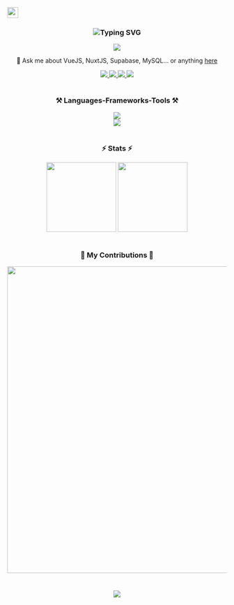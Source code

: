 <div>
    <img style="height: 25px;" src="https://komarev.com/ghpvc/?username=hieunmh&label=Profile%20views&color=41B883&style=flat" />
</div>

<h3 align="center">
    <img src="https://readme-typing-svg.herokuapp.com?font=Ubuntu&weight=700&size=30&duration=4000&center=true&vCenter=true&color=41B883&width=435&lines=Hi+👋!;I'm+Nguyen+Minh+Hieu;A+student+from+UET-VNU" alt="Typing SVG" />
</h3>

<p align="center">
    <img src="https://github-profile-trophy.vercel.app/?username=hieunmh&theme=nord&no-frame=true&no-bg=false&margin-w=4&row=1&column=6" />
</p>



<div align="center">

 💬 Ask me about VueJS, NuxtJS, Supabase, MySQL... or anything [here](https://github.com/hieunmh/hieunmh/issues)

 
 </div>
 
<div align="center"> 
    <a href="mailto:hieunm.pt@gmail.com" target="_blank">
        <img src="https://img.shields.io/badge/Gmail-c14438?style=for-the-badge&logo=gmail&logoColor=white" />
    </a>
    <a href="https://facebook.com/tk.hieunm" target="_blank">
        <img src="https://img.shields.io/badge/Facebook-%231877F2.svg?style=for-the-badge&logo=Facebook&logoColor=white" />
    </a>
    <a href="https://instagram.com/heheinclass" target="_blank">
        <img src="https://img.shields.io/badge/Instagram-%23E4405F.svg?style=for-the-badge&logo=Instagram&logoColor=white" />
    </a>
    <a href="https://reddit.com/user/hieuunm" target="_blank">
        <img src="https://img.shields.io/badge/Reddit-%23FF4500.svg?style=for-the-badge&logo=Reddit&logoColor=white" />
    </a>
</div>
<br/>
 
<h3 align="center">⚒️ Languages-Frameworks-Tools ⚒️</h3>

<div align="center">
    <img src="https://skillicons.dev/icons?i=cpp,css,docker,express,git,github,html,java,js,laravel,mongodb" /><br/>
    <img src="https://skillicons.dev/icons?i=mysql,nextjs,nodejs,nuxtjs,php,py,supabase,tailwind,ts,vscode,vue" />
</div>
<div align="center"> 
<!--   <a href="https://cplusplus.com/" target="_blank"><img src="https://cdn-icons-png.flaticon.com/512/6132/6132222.png" width="45px" alt="cplusplus logo" /></a>
  <img width="4px"/>
  <a href="https://www.w3schools.com/css/" target="_blank"><img src="https://cdn.jsdelivr.net/gh/devicons/devicon/icons/css3/css3-original.svg" height="45" alt="css3 logo" /></a>
  <img width="4px" />
  <a href="https://www.docker.com/" target="_blank"><img src="https://cdn.simpleicons.org/docker/2496ED" height="45" alt="docker logo" /></a>
  <img width="4px" />
  <a href="https://expressjs.com/" target="_blank"><img src="https://skillicons.dev/icons?i=express" height="45" alt="express logo" /></a>
  <img width="4px" />
  <a href="https://git-scm.com/" target="_blank"><img src="https://cdn.jsdelivr.net/gh/devicons/devicon/icons/git/git-original.svg" height="45" alt="git logo" /></a>
  <img width="4px" />
  <a href="https://github.com/" target="_blank"><img src="https://skillicons.dev/icons?i=github" height="45" alt="github logo" /></a>
  <img width="4px" />
  <a href="https://www.w3schools.com/html/" target="_blank"><img src="https://cdn.jsdelivr.net/gh/devicons/devicon/icons/html5/html5-original.svg" height="45" alt="html5 logo" /></a>
  <img width="4px" />
  <a href="https://www.java.com/en/" target="_blank"><img src="https://cdn.jsdelivr.net/gh/devicons/devicon/icons/java/java-original.svg" height="45" alt="java logo" /></a>
  <img width="4px" />
  <a href="https://www.w3schools.com/js/" target="_blank"><img src="https://skillicons.dev/icons?i=js" height="45" alt="javascript logo" /></a>
  <img width="4px" />
  <a href="https://laravel.com/" target="_blank"><img src="https://cdn.simpleicons.org/laravel/FF2D20" height="45" alt="laravel logo" /></a>
  <img width="4px" />
  <a href="https://www.mongodb.com/" target="_blank"><img src="https://www.svgrepo.com/show/331488/mongodb.svg" height="45" alt="mongodb logo" /></a>
  <a href="https://www.mysql.com/" target="_blank"><img src="https://cdn.jsdelivr.net/gh/devicons/devicon/icons/mysql/mysql-original.svg" height="45" alt="mysql logo" /></a>
  <img width="4px" />
  <a href="https://nextjs.org/" target="_blank"><img src="https://skillicons.dev/icons?i=nextjs" height="45" alt="nextjs logo" /></a>
  <img width="4px" />
  <a href="https://nodejs.org/en" target="_blank"><img src="https://cdn.jsdelivr.net/gh/devicons/devicon/icons/nodejs/nodejs-original.svg" height="45" alt="nodejs logo" /></a>
  <img width="4px" />
  <a href="https://nuxt.com/" target="_blank"><img src="https://cdn.simpleicons.org/nuxtdotjs/00DC82" height="45" alt="nuxtjs logo" /></a>
  <img width="4px" />
  <a href="https://www.php.net/" target="_blank"><img src="https://www.svgrepo.com/show/303208/php-1-logo.svg" height="45" alt="php logo" /></a>
  <img width="4px" />
  <a href="https://www.python.org/" target="_blank"><img src="https://www.svgrepo.com/show/374016/python.svg" height="45" alt="python logo" /></a>
  <img width="4px" />
  <a href="https://tailwindcss.com/" target="_blank"><img src="https://raw.githubusercontent.com/github/explore/f4ec5347a36e06540a69376753a7c37a8cb5a136/topics/supabase/supabase.png" height="45" alt="supabase logo" /></a>
  <img width="4px" />
  <a href="https://tailwindcss.com/" target="_blank"><img src="https://cdn.icon-icons.com/icons2/2699/PNG/512/tailwindcss_logo_icon_167923.png" height="45" alt="tailwind logo" /></a>
  <img width="4px" />
  <a href="https://www.typescriptlang.org/" target="_blank"><img src="https://skillicons.dev/icons?i=ts" height="45" alt="typescript logo" /></a>
  <img width="4px" />
  <a href="https://code.visualstudio.com/" target="_blank"><img src="https://cdn.jsdelivr.net/gh/devicons/devicon/icons/vscode/vscode-original.svg" height="45" alt="vscode logo" /></a>
  <img width="3px" />
  <a href="https://vuejs.org/" target="_blank"><img src="https://cdn.jsdelivr.net/gh/devicons/devicon/icons/vuejs/vuejs-original.svg" height="45" alt="vuejs logo" /></a> -->
</div>

<br/>

<h3 align="center">⚡ Stats ⚡</h3>
<div style="width: 100%" align="center">
  <img style="height: 10rem" src="https://streak-stats.demolab.com/?user=hieunmh&theme=vue-dark&hide_border=true&border_radius=15" />
<!--     <br/> -->
<!--   <img style="width: 400px" src="https://github-readme-stats.vercel.app/api?username=hieunmh&theme=vue-dark&hide_border=true&include_all_commits=false&count_private=true" /><br/> -->
  <img style="height: 10rem" src="https://github-readme-stats.vercel.app/api/top-langs/?username=hieunmh&hide=HTML,CSS,blade&theme=vue-dark&hide_border=true&border_radius=15&layout=compact&size_weight=0.5&count_weight=0.5" />
</div>

<br/>

<div align="center" style="width: 100%">
  <h3>🐍 My Contributions 🐍</h3>
<!--   <img style="width: 45rem" alt="snake eating my contributions" src="https://raw.githubusercontent.com/hieuunm/hieuunm/output/snake.svg" /> -->
  <img style="width: 44rem" src="https://github-readme-activity-graph.vercel.app/graph?username=hieunmh&theme=vue&radius=20&hide_border=true&height=350" />
</div>
<br/>

<h3 align="center">
    <img src="https://readme-typing-svg.herokuapp.com/?font=Ubuntu&weight=700&size=30&color=41B883&center=true&vCenter=true&width=600&height=70&duration=4000&lines=Thanks+for+visiting!+✌️;訪問していただきありがとうございます!">
</h3>

